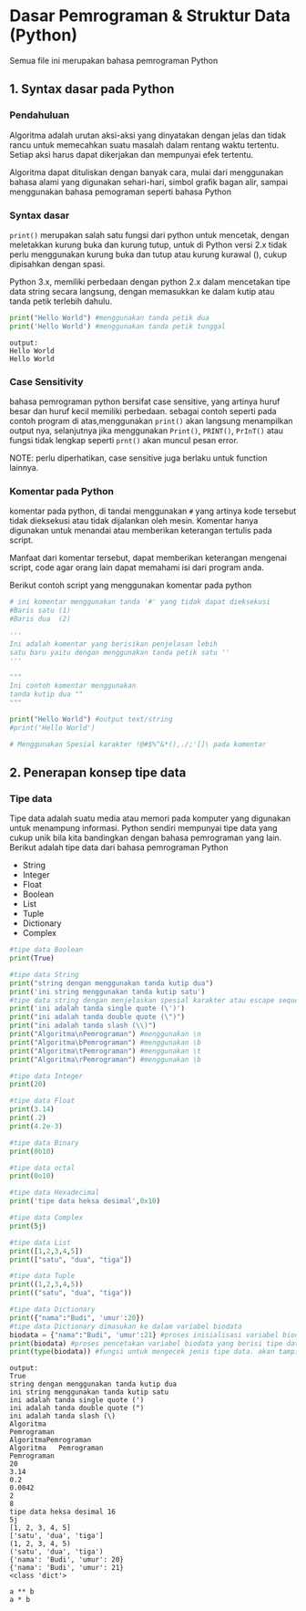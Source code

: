 
# Dasar Pemrograman & Struktur Data (Python)

Semua file ini merupakan bahasa pemrograman Python


## 1. Syntax dasar pada Python
### Pendahuluan
Algoritma adalah urutan aksi-aksi yang dinyatakan dengan jelas dan tidak rancu untuk memecahkan suatu masalah dalam rentang waktu tertentu. Setiap aksi harus dapat dikerjakan dan mempunyai efek tertentu.

Algoritma dapat dituliskan dengan banyak cara, mulai dari menggunakan bahasa alami yang digunakan sehari-hari, simbol grafik bagan alir, sampai menggunakan bahasa pemograman seperti bahasa Python

### Syntax dasar
`print()` merupakan salah satu fungsi dari python untuk mencetak, dengan meletakkan kurung buka dan kurung tutup, untuk di Python versi 2.x tidak perlu menggunakan kurung buka dan tutup atau kurung kurawal (), cukup dipisahkan dengan spasi.

Python 3.x, memiliki perbedaan dengan python 2.x dalam mencetakan tipe data string secara langsung, dengan memasukkan ke dalam kutip atau tanda petik terlebih dahulu.

```python
print("Hello World") #menggunakan tanda petik dua
print('Hello World') #menggunakan tanda petik tunggal

```
```
output:
Hello World
Hello World
```


### Case Sensitivity
bahasa pemrograman python bersifat case sensitive, yang artinya huruf besar dan huruf kecil memiliki perbedaan. sebagai contoh seperti pada contoh program di atas,menggunakan `print()` akan langsung menampilkan output nya, selanjutnya jika menggunakan `Print()`, `PRINT()`, `PrInT()` atau fungsi tidak lengkap seperti `prnt()` akan muncul pesan error.

NOTE: perlu diperhatikan, case sensitive juga berlaku untuk function lainnya.


### Komentar pada Python
komentar pada python, di tandai menggunakan `#` yang artinya kode tersebut tidak dieksekusi atau tidak dijalankan oleh mesin. Komentar hanya digunakan untuk menandai atau memberikan keterangan tertulis pada script.

Manfaat dari komentar tersebut, dapat memberikan keterangan mengenai script, code agar orang lain dapat memahami isi dari program anda.

Berikut contoh script yang menggunakan komentar pada python

```python
# ini komentar menggunakan tanda '#' yang tidak dapat dieksekusi
#Baris satu (1)
#Baris dua  (2)

'''
Ini adalah komentar yang berisikan penjelasan lebih
satu baru yaitu dengan menggunakan tanda petik satu ''
'''

"""
Ini contoh komentar menggunakan 
tanda kutip dua ""
"""

print("Hello World") #output text/string
#print('Hello World')

# Menggunakan Spesial karakter !@#$%^&*(),./;'[]\ pada komentar
```


## 2. Penerapan konsep tipe data

### Tipe data
Tipe data adalah suatu media atau memori pada komputer yang digunakan untuk menampung informasi. Python sendiri mempunyai tipe data yang cukup unik bila kita bandingkan dengan bahasa pemrograman yang lain. Berikut adalah tipe data dari bahasa pemrograman Python

- String
- Integer
- Float
- Boolean
- List
- Tuple
- Dictionary
- Complex

```python
#tipe data Boolean
print(True)

#tipe data String
print("string dengan menggunakan tanda kutip dua")
print('ini string menggunakan tanda kutip satu')
#tipe data string dengan menjelaskan spesial karakter atau escape sequences
print('ini adalah tanda single quote (\')')
print("ini adalah tanda double quote (\")")
print("ini adalah tanda slash (\\)")
print("Algoritma\nPemrograman") #menggunakan \n
print("Algoritma\bPemrograman") #menggunakan \b
print("Algoritma\tPemrograman") #menggunakan \t
print("Algoritma\rPemrograman") #menggunakan \b

#tipe data Integer
print(20)

#tipe data Float
print(3.14)
print(.2)
print(4.2e-3)

#tipe data Binary
print(0b10)

#tipe data octal
print(0o10)

#tipe data Hexadecimal
print('tipe data heksa desimal',0x10)

#tipe data Complex
print(5j)

#tipe data List
print([1,2,3,4,5])
print(["satu", "dua", "tiga"])

#tipe data Tuple
print((1,2,3,4,5))
print(("satu", "dua", "tiga"))

#tipe data Dictionary
print({"nama":"Budi", 'umur':20})
#tipe data Dictionary dimasukan ke dalam variabel biodata
biodata = {"nama":"Budi", 'umur':21} #proses inisialisasi variabel biodata
print(biodata) #proses pencetakan variabel biodata yang berisi tipe data Dictionary
print(type(biodata)) #fungsi untuk mengecek jenis tipe data. akan tampil <class 'dict'> yang berarti dict adalah tipe data dictionary
```

```
output:
True
string dengan menggunakan tanda kutip dua
ini string menggunakan tanda kutip satu
ini adalah tanda single quote (')
ini adalah tanda double quote (")
ini adalah tanda slash (\)
Algoritma
Pemrograman
AlgoritmaPemrograman
Algoritma	Pemrograman
Pemrograman
20
3.14
0.2
0.0042
2
8
tipe data heksa desimal 16
5j
[1, 2, 3, 4, 5]
['satu', 'dua', 'tiga']
(1, 2, 3, 4, 5)
('satu', 'dua', 'tiga')
{'nama': 'Budi', 'umur': 20}
{'nama': 'Budi', 'umur': 21}
<class 'dict'>

a ** b
a * b

```
